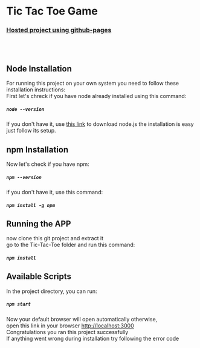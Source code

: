 # Tic Tac Toe Game

### [Hosted project using github-pages](https://anitakamani.github.io/Tic-Tac-Toe/)
<br></br>

## Node Installation

For running this project on your own system you need to follow these installation instructions:\
First let's chreck if you have node already installed using this command:
##### `node --version`
If you don't have it, use [this link](https://nodejs.org/de/download/) to download node.js
the installation is easy just follow its setup.

## npm Installation

Now let's check if you have npm:
##### `npm --version`
if you don't have it, use this command:
##### `npm install -g npm`

## Running the APP
now clone this git project and extract it\
go to the Tic-Tac-Toe folder and run this command:
##### `npm install`

## Available Scripts

In the project directory, you can run:

##### `npm start`
Now your default browser will open automatically otherwise,\
open this link in your browser [http://localhost:3000](http://localhost:3000) \
Congratulations you ran this project successfully \
If anything went wrong during installation try following the error code
